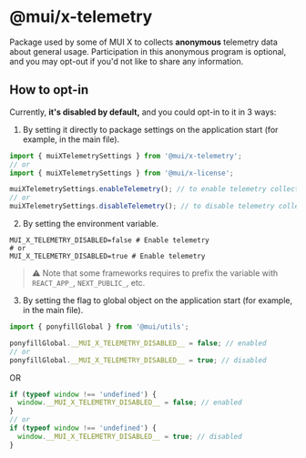 # @mui/x-telemetry

Package used by some of MUI X to collects **anonymous** telemetry data about general usage. Participation in this anonymous program is optional, and you may opt-out if you'd not like to share any information.

## How to opt-in

Currently, **it's disabled by default,** and you could opt-in to it in 3 ways:

1. By setting it directly to package settings on the application start (for example, in the main file).

```js
import { muiXTelemetrySettings } from '@mui/x-telemetry';
// or
import { muiXTelemetrySettings } from '@mui/x-license';

muiXTelemetrySettings.enableTelemetry(); // to enable telemetry collection and sending
// or
muiXTelemetrySettings.disableTelemetry(); // to disable telemetry collection and sending
```

2. By setting the environment variable.

```dotenv
MUI_X_TELEMETRY_DISABLED=false # Enable telemetry
# or
MUI_X_TELEMETRY_DISABLED=true # Enable telemetry
```

> ⚠️ Note that some frameworks requires to prefix the variable with `REACT_APP_`, `NEXT_PUBLIC_`, etc.

3. By setting the flag to global object on the application start (for example, in the main file).

```js
import { ponyfillGlobal } from '@mui/utils';

ponyfillGlobal.__MUI_X_TELEMETRY_DISABLED__ = false; // enabled
// or
ponyfillGlobal.__MUI_X_TELEMETRY_DISABLED__ = true; // disabled
```

OR

```js
if (typeof window !== 'undefined') {
  window.__MUI_X_TELEMETRY_DISABLED__ = false; // enabled
}
// or
if (typeof window !== 'undefined') {
  window.__MUI_X_TELEMETRY_DISABLED__ = true; // disabled
}
```
